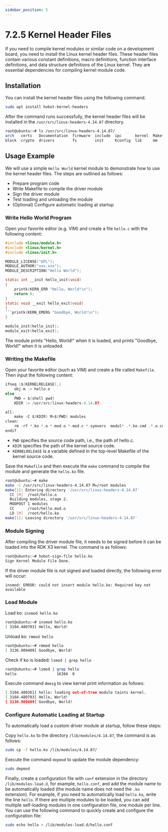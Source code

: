```yaml
---
sidebar_position: 5
---
```

# 7.2.5 Kernel Header Files

If you need to compile kernel modules or similar code on a development board, you need to install the Linux kernel header files. These header files contain various constant definitions, macro definitions, function interface definitions, and data structure definitions of the Linux kernel. They are essential dependencies for compiling kernel module code.

## Installation

You can install the kernel header files using the following command.

```bash
sudo apt install hobot-kernel-headers
```

After the command runs successfully, the kernel header files will be installed in the `/usr/src/linux-headers-4.14.87` directory.

```bash
root@ubuntu:~# ls /usr/src/linux-headers-4.14.87/
arch   certs   Documentation  firmware  include  ipc      kernel  Makefile  Module.symvers  samples  security  System.map  usr
block  crypto  drivers        fs        init     Kconfig  lib     mm        net             scripts  sound     tools       virt
```

## Usage Example

We will use a simple `Hello World` kernel module to demonstrate how to use the kernel header files. The steps are outlined as follows:

- Prepare program code
- Write Makefile to compile the driver module
- Sign the driver module
- Test loading and unloading the module
- (Optional) Configure automatic loading at startup

### Write Hello World Program

Open your favorite editor (e.g. VIM) and create a file `hello.c` with the following content:

```c
#include <linux/module.h>
#include <linux/kernel.h>
#include <linux/init.h>

MODULE_LICENSE("GPL");
MODULE_AUTHOR("xxx.xxx");
MODULE_DESCRIPTION("Hello World");

static int __init hello_init(void)
{
    printk(KERN_ERR "Hello, World!\n");
    return 0;
}
static void __exit hello_exit(void)
{
```printk(KERN_EMERG "Goodbye, World!\n");
}

module_init(hello_init);
module_exit(hello_exit);
```
The module prints "Hello, World!" when it is loaded, and prints "Goodbye, World!" when it is unloaded.

### Writing the Makefile
Open your favorite editor (such as VIM) and create a file called `Makefile`. Then input the following content:
```c
ifneq ($(KERNELRELEASE),)
    obj-m := hello.o
else
    PWD = $(shell pwd)
    KDIR := /usr/src/linux-headers-4.14.87

all:
    make -C $(KDIR) M=$(PWD) modules
clean:
    rm -rf *.ko *.o *.mod.o *.mod.c *.symvers  modul* .*.ko.cmd .*.o.cmd .tmp_versions
endif
```
- `PWD` specifies the source code path, i.e., the path of hello.c.
- `KDIR` specifies the path of the kernel source code.
- `KERNELRELEASE` is a variable defined in the top-level Makefile of the kernel source code.

Save the `Makefile` and then execute the `make` command to compile the module and generate the `hello.ko` file.
```bash
root@ubuntu:~# make 
make -C /usr/src/linux-headers-4.14.87 M=/root modules
make[1]: Entering directory '/usr/src/linux-headers-4.14.87'
  CC [M]  /root/hello.o
  Building modules, stage 2.
  MODPOST 1 modules
  CC      /root/hello.mod.o
  LD [M]  /root/hello.ko
make[1]: Leaving directory '/usr/src/linux-headers-4.14.87'
```

### Module Signing
After compiling the driver module file, it needs to be signed before it can be loaded into the RDK X3 kernel. The command is as follows:
```bash
root@ubuntu:~# hobot-sign-file hello.ko
Sign Kernel Module File Done.
```
If the driver module file is not signed and loaded directly, the following error will occur:
```
insmod: ERROR: could not insert module hello.ko: Required key not available
```

### Load Module

Load ko: `insmod hello.ko`
```bash
root@ubuntu:~# insmod hello.ko
[ 3104.480703] Hello, World!
```
Unload ko: `rmmod hello`
```bash
root@ubuntu:~# rmmod hello 
[ 3136.909409] Goodbye, World!
```

Check if ko is loaded: `lsmod | grep hello`
```bash
root@ubuntu:~# lsmod | grep hello
hello                  16384  0
```

Execute command `dmesg` to view kernel print information as follows:
```bash
[ 3104.480361] hello: loading out-of-tree module taints kernel.
[ 3104.480703] Hello, World!
[ 3136.909409] Goodbye, World!
```

### Configure Automatic Loading at Startup

To automatically load a custom driver module at startup, follow these steps:

Copy `hello.ko` to the directory `/lib/modules/4.14.87`, the command is as follows:
```bash
sudo cp -f hello.ko /lib/modules/4.14.87/
```
Execute the command `depmod` to update the module dependency:
```bash
sudo depmod
```
Finally, create a configuration file with `conf` extension in the directory `/lib/modules-load.d`, for example, `hello.conf`, and add the module name to be automatically loaded (the module name does not need the `.ko` extension). For example, if you need to automatically load `hello.ko`, write the line `hello`. If there are multiple modules to be loaded, you can add multiple self-loading modules in one configuration file, one module per line. You can use the following command to quickly create and configure the configuration file:
```bash
sudo echo hello > /lib/modules-load.d/hello.conf
```